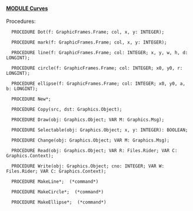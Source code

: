 
#### [MODULE Curves](https://github.com/io-core/Draw/blob/main/Curves.Mod)

Procedures:

```
  PROCEDURE Dot(f: GraphicFrames.Frame; col, x, y: INTEGER);
```
```
  PROCEDURE mark(f: GraphicFrames.Frame; col, x, y: INTEGER);
```
```
  PROCEDURE line(f: GraphicFrames.Frame; col: INTEGER; x, y, w, h, d: LONGINT);
```
```
  PROCEDURE circle(f: GraphicFrames.Frame; col: INTEGER; x0, y0, r: LONGINT);
```
```
  PROCEDURE ellipse(f: GraphicFrames.Frame; col: INTEGER; x0, y0, a, b: LONGINT);
```
```
  PROCEDURE New*;
```
```
  PROCEDURE Copy(src, dst: Graphics.Object);
```
```
  PROCEDURE Draw(obj: Graphics.Object; VAR M: Graphics.Msg);
```
```
  PROCEDURE Selectable(obj: Graphics.Object; x, y: INTEGER): BOOLEAN;
```
```
  PROCEDURE Change(obj: Graphics.Object; VAR M: Graphics.Msg);
```
```
  PROCEDURE Read(obj: Graphics.Object; VAR R: Files.Rider; VAR C: Graphics.Context);
```
```
  PROCEDURE Write(obj: Graphics.Object; cno: INTEGER; VAR W: Files.Rider; VAR C: Graphics.Context);
```
```
  PROCEDURE MakeLine*;  (*command*)
```
```
  PROCEDURE MakeCircle*;  (*command*)
```
```
  PROCEDURE MakeEllipse*;  (*command*)
```
